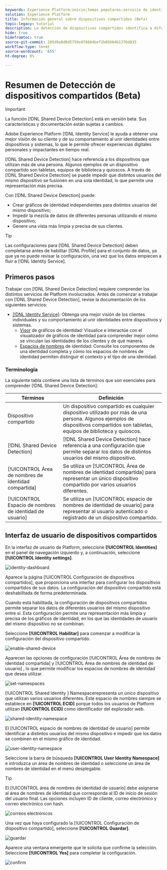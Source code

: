 ```yaml
---
keywords: Experience Platform;inicio;temas populares;servicio de identidad;servicio de identidad;dispositivos compartidos;dispositivos compartidos
solution: Experience Platform
title: Información general sobre dispositivos compartidos (Beta)
topic-legacy: tutorial
description: La detección de dispositivos compartidos identifica a diferentes usuarios autenticados del mismo dispositivo, lo que permite una representación más precisa de los datos del cliente en los gráficos de identidad
hide: true
hidefromtoc: true
source-git-commit: 205d9a8d0d5759e978604bef2b05664b1376d835
workflow-type: tm+mt
source-wordcount: '655'
ht-degree: 0%

---
```


# Resumen de Detección de dispositivos compartidos (Beta)

>[!IMPORTANT]
>
>La función [!DNL Shared Device Detection] está en versión beta. Sus características y documentación están sujetas a cambios.

Adobe Experience Platform [!DNL Identity Service] le ayuda a obtener una mejor visión de su cliente y de su comportamiento al unir identidades entre dispositivos y sistemas, lo que le permite ofrecer experiencias digitales personales y impactantes en tiempo real.

[!DNL Shared Device Detection] hace referencia a los dispositivos que utilizan más de una persona. Algunos ejemplos de un dispositivo compartido son tabletas, equipos de biblioteca y quioscos. A través de [!DNL Shared Device Detection] se puede impedir que distintos usuarios del mismo dispositivo se fusionen en una sola identidad, lo que permite una representación más precisa.

Con [!DNL Shared Device Detection] puede:

* Crear gráficos de identidad independientes para distintos usuarios del mismo dispositivo;
* Impedir la mezcla de datos de diferentes personas utilizando el mismo dispositivo;
* Genere una vista más limpia y precisa de sus clientes.

>[!TIP]
>
>Las configuraciones para [!DNL Shared Device Detection] deben completarse antes de habilitar [!DNL Profile] para el conjunto de datos, ya que ya no puede revisar la configuración, una vez que los datos empiecen a fluir a [!DNL Identity Service].

## Primeros pasos

Trabajar con [!DNL Shared Device Detection] requiere comprender los distintos servicios de Platform involucrados. Antes de comenzar a trabajar con [!DNL Shared Device Detection], revise la documentación de los siguientes servicios:

* [[!DNL Identity Service]](../home.md): Obtenga una mejor visión de los clientes individuales y su comportamiento al unir identidades entre dispositivos y sistemas.
   * [Visor](./identity-graph-viewer.md) de gráficos de identidad: Visualice e interactúe con el visualizador de gráficos de identidad para comprender mejor cómo se vinculan las identidades de los clientes y de qué manera.
   * [Espacios de nombres](../namespaces.md) de identidad: Consulte los componentes de una identidad completa y cómo los espacios de nombres de identidad permiten distinguir el contexto y el tipo de una identidad.

### Terminología

La siguiente tabla contiene una lista de términos que son esenciales para comprender [!DNL Shared Device Detection]:

| Términos | Definición |
| --- | --- |
| Dispositivo compartido | Un dispositivo compartido es cualquier dispositivo utilizado por más de una persona. Algunos ejemplos de dispositivos compartidos son tabletas, equipos de biblioteca y quioscos. |
| [!DNL Shared Device Detection] | [!DNL Shared Device Detection] hace referencia a una configuración que permite separar los datos de distintos usuarios del mismo dispositivo. |
| [!UICONTROL Área de nombres de identidad compartida] | Se utiliza un [!UICONTROL Área de nombres de identidad compartida] para representar un único dispositivo compartido por varios usuarios diferentes. |
| [!UICONTROL Espacio de nombres de identidad de usuario] | Se utiliza un [!UICONTROL espacio de nombres de identidad de usuario] para representar al usuario autenticado o registrado de un dispositivo compartido. |

## Interfaz de usuario de dispositivos compartidos

En la interfaz de usuario de Platform, seleccione **[!UICONTROL Identities]** en el panel de navegación izquierdo y, a continuación, seleccione **[!UICONTROL Identity settings]**.

![identity-dashboard](../images/shared-device/identity-dashboard.png)

Aparece la página [!UICONTROL Configuración de dispositivos compartidos], que proporciona una interfaz para configurar los dispositivos compartidos de sus datos. La configuración del dispositivo compartido está deshabilitada de forma predeterminada.

Cuando está habilitada, la configuración de dispositivos compartidos permite separar los datos de diferentes usuarios del mismo dispositivo entre sí. Esta configuración permite una representación más limpia y precisa de los gráficos de identidad, en los que las identidades de usuario del mismo dispositivo no se combinan.

Seleccione **[!UICONTROL Habilitar]** para comenzar a modificar la configuración del dispositivo compartido.

![enable-shared-device](../images/shared-device/enable-shared-device.png)

Aparecen las opciones de configuración [!UICONTROL Área de nombres de identidad compartida] y [!UICONTROL Área de nombres de identidad de usuario] , lo que permite modificar los espacios de nombres de identidad que desea utilizar.

![set-namespaces](../images/shared-device/set-namespaces.png)

[!UICONTROL Shared Identity ] Namespacerepresenta un único dispositivo que utilizan varios usuarios diferentes. Este espacio de nombres siempre se establece en **[!UICONTROL ECID]** porque todos los usuarios de Platform utilizan **[!UICONTROL ECID]** como identificador del explorador web.

![shared-identity-namespace](../images/shared-device/shared-identity-namespace.png)

El [!UICONTROL espacio de nombres de identidad de usuario] permite identificar a distintos usuarios del mismo dispositivo e impedir que los datos se combinen en el mismo gráfico de identidad.

![user-identity-namespace](../images/shared-device/user-identity-namespace.png)

Seleccione la barra de búsqueda **[!UICONTROL User Identity Namespace]** e introduzca un área de nombres de identidad o seleccione un área de nombres de identidad en el menú desplegable.

>[!TIP]
>
>El [!UICONTROL área de nombres de identidad de usuario] debe asignarse al área de nombres de identidad que corresponda al ID de inicio de sesión del usuario final. Las opciones incluyen ID de cliente, correo electrónico y correo electrónico con hash.

![correos electrónicos](../images/shared-device/emails.png)

Una vez que haya configurado la [!UICONTROL Configuración de dispositivo compartido], seleccione **[!UICONTROL Guardar]**.

![guardar](../images/shared-device/save.png)

Aparece una ventana emergente que le solicita que confirme la selección. Seleccione **[!UICONTROL Yes]** para completar la configuración.

![confirm](../images/shared-device/confirm.png)
